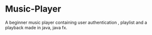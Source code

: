 # Music-Player
A beginner music player containing user authentication , playlist and a playback made in java, java fx.
